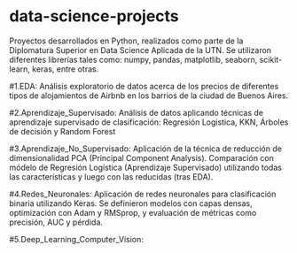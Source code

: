 # data-science-projects

Proyectos desarrollados en Python, realizados como parte de la Diplomatura Superior en Data Science Aplicada de la UTN. Se utilizaron diferentes librerías tales como: numpy, pandas, matplotlib, seaborn, scikit-learn, keras, entre otras. 

#1.EDA: Análisis exploratorio de datos acerca de los precios de diferentes tipos de alojamientos de Airbnb en los barrios de la ciudad de Buenos Aires.

#2.Aprendizaje_Supervisado: Análisis de datos aplicando técnicas de aprendizaje supervisado de clasificación: Regresión Logistica, KKN, Árboles de decisión y Random Forest

#3.Aprendizaje_No_Supervisado: Aplicación de la técnica de reducción de dimensionalidad PCA (Principal Component Analysis). Comparación con módelo de Regresión Logística (Aprendizaje Supervisado) utilizando todas las características y luego con las reducidas (tras EDA).

#4.Redes_Neuronales: Aplicación de redes neuronales para clasificación binaria utilizando Keras. Se definieron modelos con capas densas, optimización con Adam y RMSprop, y evaluación de métricas como precisión, AUC y pérdida.

#5.Deep_Learning_Computer_Vision: 

